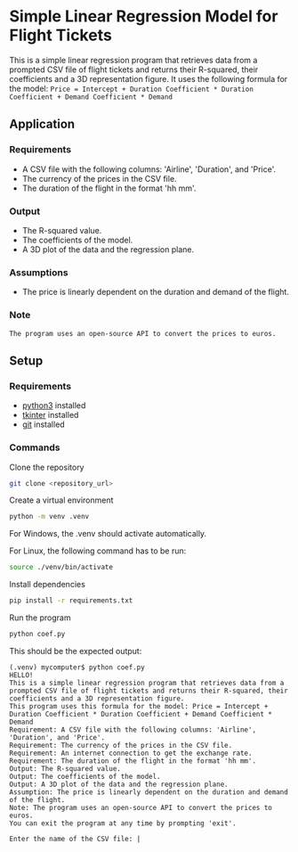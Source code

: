 # Simple Linear Regression Model for Flight Tickets
This is a simple linear regression program that retrieves data from a prompted CSV file of flight tickets and returns their R-squared, their coefficients and a 3D representation figure. 
It uses the following formula for the model: `Price = Intercept + Duration Coefficient * Duration Coefficient + Demand Coefficient * Demand`
## Application
### Requirements
- A CSV file with the following columns: 'Airline', 'Duration', and 'Price'.
- The currency of the prices in the CSV file.
- The duration of the flight in the format 'hh mm'.
### Output
- The R-squared value.
- The coefficients of the model.
- A 3D plot of the data and the regression plane.
### Assumptions
- The price is linearly dependent on the duration and demand of the flight.
### Note
```
The program uses an open-source API to convert the prices to euros.
```

## Setup
### Requirements
- [python3](https://www.python.org/downloads/) installed
- [tkinter](https://docs.python.org/3/library/tkinter.html) installed
- [git](https://git-scm.com/downloads) installed
### Commands
Clone the repository
```bash
git clone <repository_url>
```
Create a virtual environment
```bash
python -m venv .venv
```
For Windows, the .venv should activate automatically.

For Linux, the following command has to be run:
```bash
source ./venv/bin/activate
```
Install dependencies
```bash
pip install -r requirements.txt
```
Run the program
```bash
python coef.py
```
This should be the expected output:
```git
(.venv) mycomputer$ python coef.py
HELLO!
This is a simple linear regression program that retrieves data from a prompted CSV file of flight tickets and returns their R-squared, their coefficients and a 3D representation figure.
This program uses this formula for the model: Price = Intercept + Duration Coefficient * Duration Coefficient + Demand Coefficient * Demand
Requirement: A CSV file with the following columns: 'Airline', 'Duration', and 'Price'.
Requirement: The currency of the prices in the CSV file.
Requirement: An internet connection to get the exchange rate.
Requirement: The duration of the flight in the format 'hh mm'.
Output: The R-squared value.
Output: The coefficients of the model.
Output: A 3D plot of the data and the regression plane.
Assumption: The price is linearly dependent on the duration and demand of the flight.
Note: The program uses an open-source API to convert the prices to euros.
You can exit the program at any time by prompting 'exit'.

Enter the name of the CSV file: |
```
